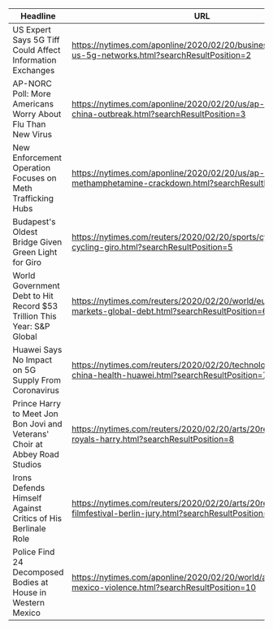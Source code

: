 Headline | URL
------ | ---
US Expert Says 5G Tiff Could Affect Information Exchanges | https://nytimes.com/aponline/2020/02/20/business/bc-eu-spain-us-5g-networks.html?searchResultPosition=2
AP-NORC Poll: More Americans Worry About Flu Than New Virus | https://nytimes.com/aponline/2020/02/20/us/ap-us-ap-poll-china-outbreak.html?searchResultPosition=3
New Enforcement Operation Focuses on Meth Trafficking Hubs | https://nytimes.com/aponline/2020/02/20/us/ap-us-methamphetamine-crackdown.html?searchResultPosition=4
Budapest's Oldest Bridge Given Green Light for Giro | https://nytimes.com/reuters/2020/02/20/sports/cycling/20reuters-cycling-giro.html?searchResultPosition=5
World Government Debt to Hit Record $53 Trillion This Year: S&P Global | https://nytimes.com/reuters/2020/02/20/world/europe/20reuters-markets-global-debt.html?searchResultPosition=6
Huawei Says No Impact on 5G Supply From Coronavirus | https://nytimes.com/reuters/2020/02/20/technology/20reuters-china-health-huawei.html?searchResultPosition=7
Prince Harry to Meet Jon Bon Jovi and Veterans' Choir at Abbey Road Studios | https://nytimes.com/reuters/2020/02/20/arts/20reuters-britain-royals-harry.html?searchResultPosition=8
Irons Defends Himself Against Critics of His Berlinale Role | https://nytimes.com/reuters/2020/02/20/arts/20reuters-filmfestival-berlin-jury.html?searchResultPosition=9
Police Find 24 Decomposed Bodies at House in Western Mexico | https://nytimes.com/aponline/2020/02/20/world/americas/ap-lt-mexico-violence.html?searchResultPosition=10
